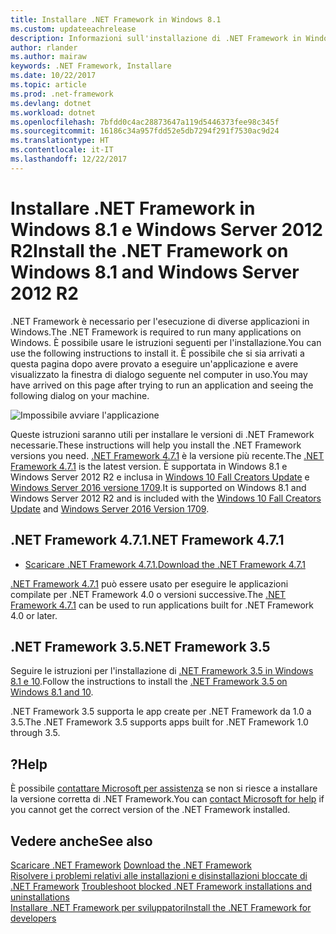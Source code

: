 ```yaml
---
title: Installare .NET Framework in Windows 8.1
ms.custom: updateeachrelease
description: Informazioni sull'installazione di .NET Framework in Windows 8.1
author: rlander
ms.author: mairaw
keywords: .NET Framework, Installare
ms.date: 10/22/2017
ms.topic: article
ms.prod: .net-framework
ms.devlang: dotnet
ms.workload: dotnet
ms.openlocfilehash: 7bfdd0c4ac28873647a119d5446373fee98c345f
ms.sourcegitcommit: 16186c34a957fdd52e5db7294f291f7530ac9d24
ms.translationtype: HT
ms.contentlocale: it-IT
ms.lasthandoff: 12/22/2017
---
```

# <a name="install-the-net-framework-on-windows-81-and-windows-server-2012-r2"></a><span data-ttu-id="de76f-104">Installare .NET Framework in Windows 8.1 e Windows Server 2012 R2</span><span class="sxs-lookup"><span data-stu-id="de76f-104">Install the .NET Framework on Windows 8.1 and Windows Server 2012 R2</span></span>

<span data-ttu-id="de76f-105">.NET Framework è necessario per l'esecuzione di diverse applicazioni in Windows.</span><span class="sxs-lookup"><span data-stu-id="de76f-105">The .NET Framework is required to run many applications on Windows.</span></span> <span data-ttu-id="de76f-106">È possibile usare le istruzioni seguenti per l'installazione.</span><span class="sxs-lookup"><span data-stu-id="de76f-106">You can use the following instructions to install it.</span></span> <span data-ttu-id="de76f-107">È possibile che si sia arrivati a questa pagina dopo avere provato a eseguire un'applicazione e avere visualizzato la finestra di dialogo seguente nel computer in uso.</span><span class="sxs-lookup"><span data-stu-id="de76f-107">You may have arrived on this page after trying to run an application and seeing the following dialog on your machine.</span></span>

![Impossibile avviare l'applicazione](./media/this-application-could-not-be-started.png)

<span data-ttu-id="de76f-109">Queste istruzioni saranno utili per installare le versioni di .NET Framework necessarie.</span><span class="sxs-lookup"><span data-stu-id="de76f-109">These instructions will help you install the .NET Framework versions you need.</span></span> <span data-ttu-id="de76f-110">[.NET Framework 4.7.1](https://www.microsoft.com/en-us/download/details.aspx?id=56115&desc=dotnet47) è la versione più recente.</span><span class="sxs-lookup"><span data-stu-id="de76f-110">The [.NET Framework 4.7.1](https://www.microsoft.com/en-us/download/details.aspx?id=56115&desc=dotnet47) is the latest version.</span></span> <span data-ttu-id="de76f-111">È supportata in Windows 8.1 e Windows Server 2012 R2 e inclusa in [Windows 10 Fall Creators Update](https://www.microsoft.com/software-download/windows10) e [Windows Server 2016 versione 1709](https://docs.microsoft.com/windows-server/get-started/get-started-with-1709).</span><span class="sxs-lookup"><span data-stu-id="de76f-111">It is supported on Windows 8.1 and Windows Server 2012 R2 and is included with the [Windows 10 Fall Creators Update](https://www.microsoft.com/software-download/windows10) and [Windows Server 2016 Version 1709](https://docs.microsoft.com/windows-server/get-started/get-started-with-1709).</span></span>

## <a name="net-framework-471"></a><span data-ttu-id="de76f-112">.NET Framework 4.7.1</span><span class="sxs-lookup"><span data-stu-id="de76f-112">.NET Framework 4.7.1</span></span>

* [<span data-ttu-id="de76f-113">Scaricare .NET Framework 4.7.1.</span><span class="sxs-lookup"><span data-stu-id="de76f-113">Download the .NET Framework 4.7.1</span></span>](https://www.microsoft.com/net/framework/versions/net471?utm_source=ms-docs&utm_medium=referral)

<span data-ttu-id="de76f-114">[.NET Framework 4.7.1](https://www.microsoft.com/en-us/download/details.aspx?id=56115&desc=dotnet47) può essere usato per eseguire le applicazioni compilate per .NET Framework 4.0 o versioni successive.</span><span class="sxs-lookup"><span data-stu-id="de76f-114">The [.NET Framework 4.7.1](https://www.microsoft.com/en-us/download/details.aspx?id=56115&desc=dotnet47) can be used to run applications built for .NET Framework 4.0 or later.</span></span>

## <a name="net-framework-35"></a><span data-ttu-id="de76f-115">.NET Framework 3.5</span><span class="sxs-lookup"><span data-stu-id="de76f-115">.NET Framework 3.5</span></span>

<span data-ttu-id="de76f-116">Seguire le istruzioni per l'installazione di [.NET Framework 3.5 in Windows 8.1 e 10](dotnet-35-windows-10.md).</span><span class="sxs-lookup"><span data-stu-id="de76f-116">Follow the instructions to install the [.NET Framework 3.5 on Windows 8.1 and 10](dotnet-35-windows-10.md).</span></span>

<span data-ttu-id="de76f-117">.NET Framework 3.5 supporta le app create per .NET Framework da 1.0 a 3.5.</span><span class="sxs-lookup"><span data-stu-id="de76f-117">The .NET Framework 3.5 supports apps built for .NET Framework 1.0 through 3.5.</span></span>

## <a name="help"></a><span data-ttu-id="de76f-118">?</span><span class="sxs-lookup"><span data-stu-id="de76f-118">Help</span></span>

<span data-ttu-id="de76f-119">È possibile [contattare Microsoft per assistenza](mailto:dotnet-install-help@service.microsoft.com?subject=Install-Help) se non si riesce a installare la versione corretta di .NET Framework.</span><span class="sxs-lookup"><span data-stu-id="de76f-119">You can [contact Microsoft for help](mailto:dotnet-install-help@service.microsoft.com?subject=Install-Help) if you cannot get the correct version of the .NET Framework installed.</span></span>

## <a name="see-also"></a><span data-ttu-id="de76f-120">Vedere anche</span><span class="sxs-lookup"><span data-stu-id="de76f-120">See also</span></span>

<span data-ttu-id="de76f-121">[Scaricare .NET Framework](https://www.microsoft.com/net/download/framework?utm_source=ms-docs&utm_medium=referral) </span><span class="sxs-lookup"><span data-stu-id="de76f-121">[Download the .NET Framework](https://www.microsoft.com/net/download/framework?utm_source=ms-docs&utm_medium=referral) </span></span>  
<span data-ttu-id="de76f-122">[Risolvere i problemi relativi alle installazioni e disinstallazioni bloccate di .NET Framework](troubleshoot-blocked-installations-and-uninstallations.md) </span><span class="sxs-lookup"><span data-stu-id="de76f-122">[Troubleshoot blocked .NET Framework installations and uninstallations](troubleshoot-blocked-installations-and-uninstallations.md) </span></span>  
[<span data-ttu-id="de76f-123">Installare .NET Framework per sviluppatori</span><span class="sxs-lookup"><span data-stu-id="de76f-123">Install the .NET Framework for developers</span></span>](guide-for-developers.md)
